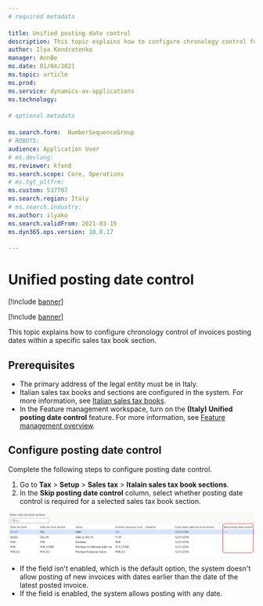 ```yaml
---
# required metadata

title: Unified posting date control
description: This topic explains how to configure chronology control for invoices posting dates.  
author: Ilya Kondratenko
manager: AnnBe
ms.date: 01/04/2021
ms.topic: article
ms.prod: 
ms.service: dynamics-ax-applications
ms.technology: 

# optional metadata

ms.search.form:  NumberSequenceGroup
# ROBOTS: 
audience: Application User
# ms.devlang: 
ms.reviewer: kfend
ms.search.scope: Core, Operations
# ms.tgt_pltfrm: 
ms.custom: 537707
ms.search.region: Italy
# ms.search.industry: 
ms.author: ilyako
ms.search.validFrom: 2021-03-15
ms.dyn365.ops.version: 10.0.17

---
```


# Unified posting date control

[!include [banner](../includes/banner.md)]

[!include [banner](../includes/preview-banner.md)]

This topic explains how to configure chronology control of invoices posting dates within a specific sales tax book section.

## Prerequisites

- The primary address of the legal entity must be in Italy.
- Italian sales tax books and sections are configured in the system. For more information, see [Italian sales tax books](emea-ita-fiscal-books.md).
- In the Feature management workspace, turn on the **(Italy) Unified posting date control** feature. For more information, see [Feature management overview](../../fin-ops-core/fin-ops/get-started/feature-management/feature-management-overview.md).

## Configure posting date control
Complete the following steps to configure posting date control.

1. Go to **Tax** > **Setup** > **Sales tax** > **Italain sales tax book sections**. 
2. In the **Skip posting date control** column, select whether posting date control is required for a selected sales tax book section.

![Posting date control](media/emea-ita-post-date-control.jpg)

 - If the field isn't enabled, which is the default option, the system doesn't allow posting of new invoices with dates earlier than the date of the latest posted invoice.  
 - If the field is enabled, the system allows posting with any date.
